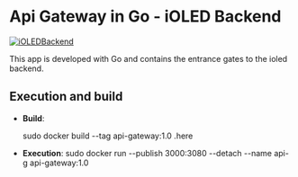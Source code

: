 # Api Gateway in Go - iOLED Backend

[![iOLEDBackend](https://img.shields.io/badge/iOLED-Backend-%23783578.svg)](https://www.ioled.cl/)

This app is developed with Go and contains the entrance gates to the ioled backend.

## Execution and build

- **Build**:

  sudo docker build --tag api-gateway:1.0 .here

- **Execution**:
  sudo docker run --publish 3000:3080 --detach --name api-g api-gateway:1.0
